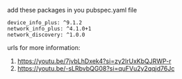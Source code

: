 add these packages in you pubspec.yaml file

    device_info_plus: ^9.1.2
    network_info_plus: ^4.1.0+1
    network_discovery: ^1.0.0

urls for more information:

1. https://youtu.be/7jvbLhDxek4?si=zy2lrUxKbQJRWP-r
2. https://youtu.be/-sLRbvbQG08?si=quFVu2y2qqjd76Jc